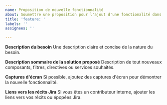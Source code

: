 ```yaml
---
name: Proposition de nouvelle fonctionnalité
about: Soumettre une proposition pour l'ajout d'une fonctionalité dans modUL
title: 'feature: '
labels: ''
assignees: ''

---
```


<!--
Content can be written in English or in French
-->

**Description du besoin**
Une description claire et concise de la nature du besoin.

**Description sommaire de la solution proposé**
Description de tout nouveaux composants, filtres, directives ou services souhaités.

**Captures d'écran**
Si possible, ajoutez des captures d'écran pour démontrer la nouvelle fonctionnalité.

**Liens vers les récits Jira**
Si vous êtes un contributeur interne, ajouter les liens vers vos récits ou épopées Jira.
